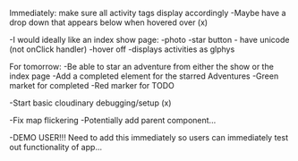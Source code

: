 Immediately: make sure all activity tags display accordingly
  -Maybe have a drop down that appears below when hovered over (x)

-I would ideally like an index show page:
  -photo
  -star button
    - have unicode (not onClick handler)
  -hover off
      -displays activities as glphys


For tomorrow:
  -Be able to star an adventure from either the show or the index page
  -Add a completed element for the starred Adventures
    -Green market for completed
    -Red marker for TODO
    
  -Start basic cloudinary debugging/setup (x)

-Fix map flickering
  -Potentially add parent component...

-DEMO USER!!! Need to add this immediately so users can
immediately test out functionality of app...
